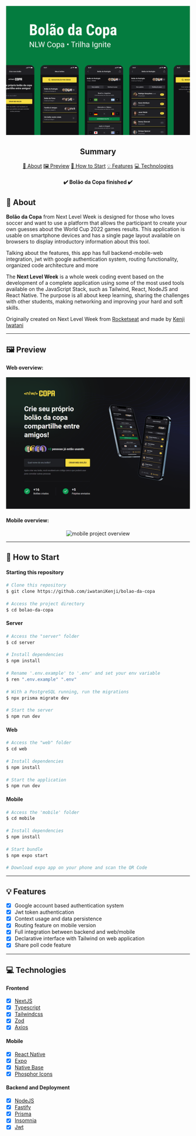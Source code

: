 <section align="center">
    <img src="./assets/cover.png" />
</section>

<h2 align="center">Summary</h2>

<p align="center">
    <a href="#about">📙 About</a>
    <a href="#preview">🖼️ Preview</a>
    <a href="#start">📖 How to Start</a>
    <a href="#features">💡 Features</a>
    <a href="#technologies">💻 Technologies</a>
</p>

<h4 align="center">
   ✔️ Bolão da Copa finished ✔️
</h4>

<h2 id="about">📙 About</H2>

<p><strong>Bolão da Copa</strong> from Next Level Week is designed for those who loves soccer and want to use a platform that allows the participant to create your own guesses about the World Cup 2022 games results. This application is usable on smartphone devices and has a single page layout available on browsers to display introductory information about this tool.
<p>Talking about the features, this app has full backend-mobile-web integration, jwt with google authentication system, routing functionality, organized code architecture and more</p>
<p>The <strong>Next Level Week</strong> is a whole week coding event based on the development of a complete application using some of the most used tools available on the JavaScript Stack, such as Tailwind, React, NodeJS and React Native. The purpose is all about keep learning, sharing the challenges with other students, making networking and improving your hard and soft skills.</p>

<!-- <p>This project used <a href="https://vercel.com/">Vercel</a> and <a href="https://heroku.com">Heroku</a> for deployment.</p> -->

<p>Originally created on Next Level Week from <a href="https://www.rocketseat.com.br/">Rocketseat</a> and made by <a href="https://www.linkedin.com/in/kleverson-kenji-iwatani/">Kenji Iwatani</a></p>

<!-- <h3><a href="https://feedget-kenji.vercel.app/">Check website &rarr;</a></h3> -->

---

<H2 id="preview">🖼️ Preview</H2>

<h4>Web overview:</h4>

<section align="center">
    <img alt="web project overview" src="./assets/web-preview.gif"/>
</section>

<h4>Mobile overview:</h4>

<section align="center">
    <img alt="mobile project overview" src="./assets/mobile-preview.mp4"/>
</section>

---

<H2 id="start">📖 How to Start</H2>

<h4>Starting this repository</h3>

```bash
# Clone this repository
$ git clone https://github.com/iwataniKenji/bolao-da-copa

# Access the project directory
$ cd bolao-da-copa
```

<h4>Server</h4>

```bash
# Access the "server" folder
$ cd server

# Install dependencies
$ npm install

# Rename '.env.example' to '.env' and set your env variable
$ ren ".env.example" ".env"

# With a PostgreSQL running, run the migrations
$ npx prisma migrate dev

# Start the server
$ npm run dev
```

<h4>Web</h4>

```bash
# Access the "web" folder
$ cd web

# Install dependencies
$ npm install

# Start the application
$ npm run dev
```

<h4>Mobile</h4>

```bash
# Access the 'mobile' folder
$ cd mobile

# Install dependencies
$ npm install

# Start bundle
$ npm expo start

# Download expo app on your phone and scan the QR Code
```

---

<H2 id="features">💡 Features</H2>

- [x] Google account based authentication system
- [x] Jwt token authentication
- [x] Context usage and data persistence
- [x] Routing feature on mobile version
- [x] Full integration between backend and web/mobile
- [x] Declarative interface with Tailwind on web application
- [x] Share poll code feature

---

<H2 id="technologies">💻 Technologies</H2>

<h4>Frontend</h4>

- [x] <a href="https://nextjs.org/">NextJS</a>
- [x] <a href="https://www.typescriptlang.org/">Typescript</a>
- [x] <a href="https://tailwindcss.com/">Tailwindcss</a>
- [x] <a href="https://github.com/colinhacks/zod">Zod</a>
- [x] <a href="https://axios-http.com/">Axios</a>

<h4>Mobile</h4>

- [x] <a href="https://reactnative.dev/">React Native</a>
- [x] <a href="https://expo.dev/">Expo</a>
- [x] <a href="https://nativebase.io/">Native Base</a>
- [x] <a href="https://phosphoricons.com/">Phosphor Icons</a>

<h4>Backend and Deployment</h4>

- [x] <a href="https://nodejs.org/en/">NodeJS</a>
- [x] <a href="https://www.fastify.io/">Fastify</a>
- [x] <a href="https://www.prisma.io/">Prisma</a>
- [x] <a href="https://insomnia.rest/">Insomnia</a>
- [x] <a href="https://jwt.io/">Jwt</a>
